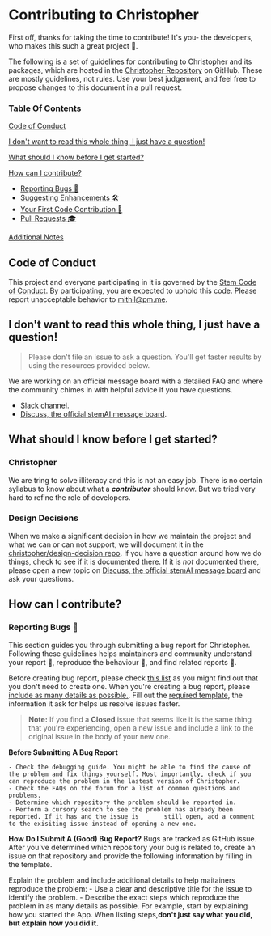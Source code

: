 # Contributing to Christopher

First off, thanks for taking the time to contribute! It's you- the developers, who makes this such a great project 🙏.

The following is a set of guidelines for contributing to Christopher and its packages, which are hosted in the [Christopher Repository](https://github.com/stemAI/Christopher) on GitHub. These are mostly guidelines, not rules. Use your best judgement, and feel free to propose changes to this document in a pull request.

### Table Of Contents

[Code of Conduct]()

[I don't want to read this whole thing, I just have a question!]()

[What should I know before I get started?]()

[How can I contribute?]()
- [Reporting Bugs 👾]()
- [Suggesting Enhancements 🛠]()
- [Your First Code Contribution :baby:]()
- [Pull Requests :mortar_board:]()

[Additional Notes]()

## Code of Conduct

This project and everyone participating in it is governed by the [Stem Code of Conduct](). By participating, you are expected to uphold this code. Please report unacceptable behavior to [mithil@pm.me]().

## I don't want to read this whole thing, I just have a question!

> Please don't file an issue to ask a question. You'll get faster results by using the resources provided below.

We are working on an official message board with a detailed FAQ and where the community chimes in with helpful advice if you have questions.
- [Slack channel]().
- [Discuss, the official stemAI message board]().

## What should I know before I get started?

### Christopher
We are tring to solve illiteracy and this is not an easy job. There is no certain syllabus to know about what a **_contributor_** should know. But we tried very hard to refine the role of developers. 

### Design Decisions
When we make a significant decision in how we maintain the project and what we can or can not support, we will document it in the [christopher/design-decision repo](). If you have a question around how we do things, check to see if it is documented there. If it is _not_ documented there, please open a new topic on [Discuss, the official stemAI message board]() and ask your questions.

## How can I contribute?

### Reporting Bugs 👾
This section guides you through submitting a bug report for Christopher. Following these guidelines helps maintainers and community understand your report :pencil:, reproduce the behaviour :construction:, and find related reports :mag_right:.

Before creating bug report, please check [this list]() as you might find out that you don't need to create one. When you're creating a bug report, please [include as many details as possible.](). Fill out the [required template](Christopher/.github/ISSUE_TEMPLATE/bug_report.md), the information it ask for helps us resolve issues faster.
> **Note:** If you find a **Closed** issue that seems like it is the same thing that you're experiencing, open a new issue and include a link to the original issue in the body of your new one.

**Before Submitting A Bug Report**
	
	- Check the debugging guide. You might be able to find the cause of the problem and fix things yourself. Most importantly, check if you can reproduce the problem in the lastest version of Christopher.
	- Check the FAQs on the forum for a list of common questions and problems.
	- Determine which repository the problem should be reported in.
	- Perform a cursory search to see the problem has already been reported. If it has and the issue is 	  still open, add a comment to the exisiting issue instead of opening a new one.

**How Do I Submit A (Good) Bug Report?**
Bugs are tracked as GitHub issue. After you've determined which repository your bug is related to, create an issue on that repository and provide the following information by filling in the template.

Explain the problem and include additional details to help maitainers reproduce the problem:
	- Use a clear and descriptive title for the issue to identify the problem.
	- Describe the exact steps which reproduce the problem in as many details as possible. For example, start by explaining how you started the App. When listing steps,**don't just say what you did, but explain how you did it.**











































